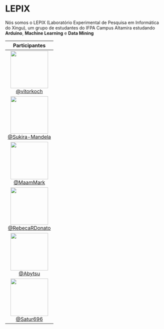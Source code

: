 # LEPIX

Nós somos o LEPIX (Laboratório Experimental de Pesquisa em Informática do Xingu), um grupo de estudantes do IFPA Campus Altamira estudando **Arduino**, **Machine Learning** e **Data Mining**

| Participantes |
| :---: |
| <img src="https://avatars.githubusercontent.com/u/105176076?v=4" width="120"><br>[@vitorkoch](https://github.com/vitorkoch) |
| <img src="https://avatars.githubusercontent.com/u/95509194?v=4" width="120"><br>[@Sukira-Mandela](https://github.com/Sukira-Mandela) |
| <img src="https://avatars.githubusercontent.com/u/96156555?v=4" width="120"><br>[@MaamMark](https://github.com/MaamMark) |
| <img src="https://avatars.githubusercontent.com/u/85712784?v=4" width="120"><br>[@RebecaRDonato](https://github.com/RebecaRDonato) |
| <img src="https://avatars.githubusercontent.com/u/42917989?v=4" width="120"><br>[@Abytsu](https://github.com/Abytsu) |
| <img src="https://avatars.githubusercontent.com/u/82034427?v=4" width="120"><br>[@Satur696](https://github.com/Satur696) |
